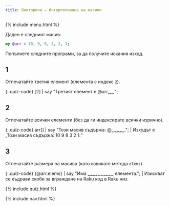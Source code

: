 ```yaml
---
title: Викторина — Интерполиране на масиви
---
```


{% include menu.html %}

Даден е следният масив:

```raku
my @arr = 10, 9, 8, 3, 2, 1;
```

Попълнете следните програми, за да получите искания изход.

## 1

Отпечатайте третия елемент (елемента с индекс `2`).

{:.quiz-code}
[2] | say &quot;Третият елемент е @arr␣␣&quot;;

## 2

Отпечатайте всички елементи (без да ги индексирате всички изрично).

{:.quiz-code}
arr[] | say &quot;Този масив съдържа: @␣␣␣␣.&quot;; | Изходът е „Този масив съдържа: 10 9 8 3 2 1.“

## 3

Отпечатайте размера на масива (като извикате метода `elems`).

{:.quiz-code}
{@arr.elems} | say &quot;Има ␣␣␣␣␣␣␣␣ елемента.&quot;; | Изискват се къдрави скоби за вграждане на Raku код в Raku низ.

{% include quiz.html %}

{% include nav.html %}